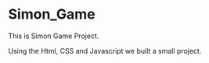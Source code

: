 # Simon_Game
This is Simon Game Project.

Using the Html, CSS and Javascript we built a small project.
